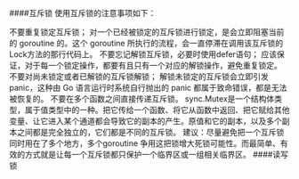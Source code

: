 ####互斥锁
使用互斥锁的注意事项如下：

不要重复锁定互斥锁；
对一个已经被锁定的互斥锁进行锁定，是会立即阻塞当前的 goroutine 的。这个 goroutine 所执行的流程，会一直停滞在调用该互斥锁的Lock方法的那行代码上。
不要忘记解锁互斥锁，必要时使用defer语句；
应该保证，对于每一个锁定操作，都要有且只有一个对应的解锁操作，避免重复锁定。
不要对尚未锁定或者已解锁的互斥锁解锁；
解锁未锁定的互斥锁会立即引发 panic，这种由 Go 语言运行时系统自行抛出的 panic 都属于致命错误，都是无法被恢复的。
不要在多个函数之间直接传递互斥锁。
sync.Mutex是一个结构体类型，属于值类型中的一种。把它传给一个函数、将它从函数中返回、把它赋给其他变量、让它进入某个通道都会导致它的副本的产生。原值和它的副本，以及多个副本之间都是完全独立的，它们都是不同的互斥锁。
建议：尽量避免把一个互斥锁同时用在了多个地方，多个goroutine 争用这把锁增大死锁可能性。而最简单、有效的方式就是让每一个互斥锁都只保护一个临界区或一组相关临界区。
####读写锁
